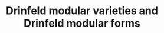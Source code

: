 ---
title: "Drinfeld modular varieties and Drinfeld modular forms"
description: "It has been observed that questions in number theory often have analogs over global function fields; then the ring of integers Z is replaced by rings like the polynomial ring F_p[t], and the field of rational numbers Q by the field of rational functions over the finite field F_p of p elements, where p is a prime number. Because methods from algebraic geometry can be applied to function fields, many questions over the latter are more tractable than the corresponding questions over number fields. One particular instance of this is Drinfeld's proof of the global Langlands correspondence for GL_2 over function fields. In his proof Drinfeld introduced what are now called Drinfeld modular varieties; these are function field analogs of certain Shimura varieties. Their cohomology gives rise to Galois representations and these varieties have an interesting geometry coming from their moduli interpretation."
--- 